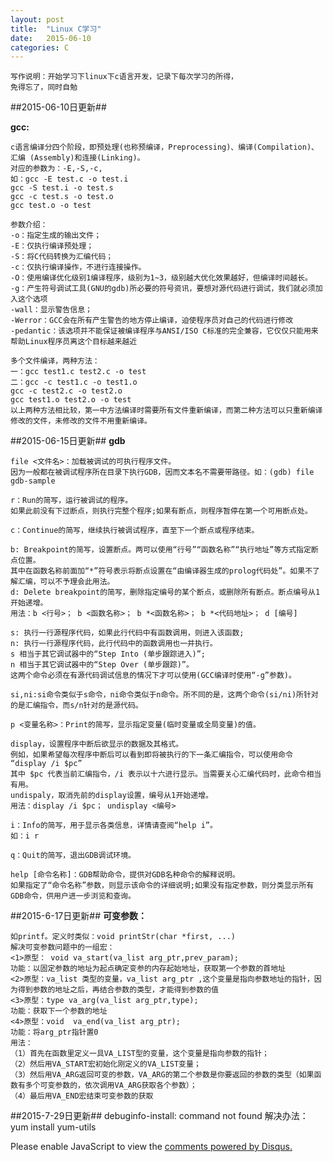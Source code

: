 ```yaml
---
layout: post
title:  "Linux C学习"
date:   2015-06-10
categories: C
---
```


	写作说明：开始学习下linux下c语言开发，记录下每次学习的所得，
	免得忘了，同时自勉
	
<!--more-->

##2015-06-10日更新##

**gcc:**

	c语言编译分四个阶段，即预处理(也称预编译，Preprocessing)、编译(Compilation)、汇编 (Assembly)和连接(Linking)。
	对应的参数为：-E,-S,-c,
	如：gcc -E test.c -o test.i
	gcc -S test.i -o test.s
	gcc -c test.s -o test.o
	gcc test.o -o test
	
	参数介绍：
	-o：指定生成的输出文件；
	-E：仅执行编译预处理； 
	-S：将C代码转换为汇编代码； 
	-c：仅执行编译操作，不进行连接操作。
	-O：使用编译优化级别1编译程序，级别为1~3，级别越大优化效果越好，但编译时间越长。
	-g：产生符号调试工具(GNU的gdb)所必要的符号资讯，要想对源代码进行调试，我们就必须加入这个选项
	-wall：显示警告信息； 
	-Werror：GCC会在所有产生警告的地方停止编译，迫使程序员对自己的代码进行修改
	-pedantic：该选项并不能保证被编译程序与ANSI/ISO C标准的完全兼容，它仅仅只能用来帮助Linux程序员离这个目标越来越近

	多个文件编译，两种方法：
	一：gcc test1.c test2.c -o test
	二：gcc -c test1.c -o test1.o
	gcc -c test2.c -o test2.o
	gcc test1.o test2.o -o test
	以上两种方法相比较，第一中方法编译时需要所有文件重新编译，而第二种方法可以只重新编译修改的文件，未修改的文件不用重新编译。

##2015-06-15日更新##
**gdb**
	
	file <文件名>：加载被调试的可执行程序文件。
	因为一般都在被调试程序所在目录下执行GDB，因而文本名不需要带路径。如：(gdb) file gdb-sample

	r：Run的简写，运行被调试的程序。
	如果此前没有下过断点，则执行完整个程序;如果有断点，则程序暂停在第一个可用断点处。

	c：Continue的简写，继续执行被调试程序，直至下一个断点或程序结束。

	b: Breakpoint的简写，设置断点。两可以使用“行号”“函数名称”“执行地址”等方式指定断点位置。
	其中在函数名称前面加“*”符号表示将断点设置在“由编译器生成的prolog代码处”。如果不了解汇编，可以不予理会此用法。
	d: Delete breakpoint的简写，删除指定编号的某个断点，或删除所有断点。断点编号从1开始递增。
	用法：b <行号>； b <函数名称>； b *<函数名称>； b *<代码地址>； d [编号]

	s: 执行一行源程序代码，如果此行代码中有函数调用，则进入该函数;
	n: 执行一行源程序代码，此行代码中的函数调用也一并执行。
	s 相当于其它调试器中的“Step Into (单步跟踪进入)”;
	n 相当于其它调试器中的“Step Over (单步跟踪)”。
	这两个命令必须在有源代码调试信息的情况下才可以使用(GCC编译时使用“-g”参数)。

	si,ni:si命令类似于s命令，ni命令类似于n命令。所不同的是，这两个命令(si/ni)所针对的是汇编指令，而s/n针对的是源代码。

	p <变量名称>：Print的简写，显示指定变量(临时变量或全局变量)的值。

	display，设置程序中断后欲显示的数据及其格式。
	例如，如果希望每次程序中断后可以看到即将被执行的下一条汇编指令，可以使用命令
	“display /i $pc”
	其中 $pc 代表当前汇编指令，/i 表示以十六进行显示。当需要关心汇编代码时，此命令相当有用。
	undispaly，取消先前的display设置，编号从1开始递增。
	用法：display /i $pc； undisplay <编号>

	i：Info的简写，用于显示各类信息，详情请查阅“help i”。
	如：i r

	q：Quit的简写，退出GDB调试环境。

	help [命令名称]：GDB帮助命令，提供对GDB名种命令的解释说明。
	如果指定了“命令名称”参数，则显示该命令的详细说明;如果没有指定参数，则分类显示所有GDB命令，供用户进一步浏览和查询。

##2015-6-17日更新##
**可变参数：**

	如printf。定义时类似：void printStr(char *first, ...)
	解决可变参数问题中的一组宏：
	<1>原型： void va_start(va_list arg_ptr,prev_param);
	功能：以固定参数的地址为起点确定变参的内存起始地址，获取第一个参数的首地址
	<2>原型：va_list 类型的变量，va_list arg_ptr ,这个变量是指向参数地址的指针，因为得到参数的地址之后，再结合参数的类型，才能得到参数的值
	<3>原型：type va_arg(va_list arg_ptr,type);
	功能：获取下一个参数的地址
	<4>原型：void  va_end(va_list arg_ptr);
	功能：将arg_ptr指针置0
	用法：
	（1）首先在函数里定义一具VA_LIST型的变量，这个变量是指向参数的指针；
	（2）然后用VA_START宏初始化刚定义的VA_LIST变量；
	（3）然后用VA_ARG返回可变的参数，VA_ARG的第二个参数是你要返回的参数的类型（如果函数有多个可变参数的，依次调用VA_ARG获取各个参数）；
	（4）最后用VA_END宏结束可变参数的获取

##2015-7-29日更新##
	debuginfo-install: command not found
	解决办法：yum install yum-utils










<div id="disqus_thread"></div>
<script type="text/javascript">
    /* * * CONFIGURATION VARIABLES * * */
    var disqus_shortname = 'liudaimingsworld';
    
    /* * * DON'T EDIT BELOW THIS LINE * * */
    (function () {
        var s = document.createElement('script'); s.async = true;
        s.type = 'text/javascript';
        s.src = '//' + disqus_shortname + '.disqus.com/count.js';
        (document.getElementsByTagName('HEAD')[0] || document.getElementsByTagName('BODY')[0]).appendChild(s);
    }());
</script>
<script type="text/javascript">
    /* * * CONFIGURATION VARIABLES * * */
    var disqus_shortname = 'liudaimingsworld';
    
    /* * * DON'T EDIT BELOW THIS LINE * * */
    (function() {
        var dsq = document.createElement('script'); dsq.type = 'text/javascript'; dsq.async = true;
        dsq.src = '//' + disqus_shortname + '.disqus.com/embed.js';
        (document.getElementsByTagName('head')[0] || document.getElementsByTagName('body')[0]).appendChild(dsq);
    })();
</script>
<noscript>Please enable JavaScript to view the <a href="https://disqus.com/?ref_noscript" rel="nofollow">comments powered by Disqus.</a></noscript>
